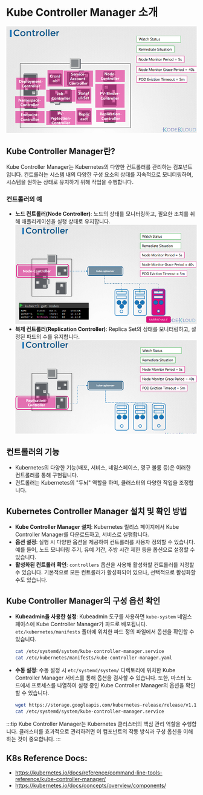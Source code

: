 # Kube Controller Manager 소개

![](2024-04-02-19-35-49.png)

## Kube Controller Manager란?

Kube Controller Manager는 Kubernetes의 다양한 컨트롤러를 관리하는 컴포넌트입니다. 컨트롤러는 시스템 내의 다양한 구성 요소의 상태를 지속적으로 모니터링하며, 시스템을 원하는 상태로 유지하기 위해 작업을 수행합니다.

### 컨트롤러의 예

- **노드 컨트롤러(Node Controller)**: 노드의 상태를 모니터링하고, 필요한 조치를 취해 애플리케이션을 실행 상태로 유지합니다.
  ![](2024-04-02-19-35-26.png)
- **복제 컨트롤러(Replication Controller)**: Replica Set의 상태를 모니터링하고, 설정된 파드의 수를 유지합니다.
  ![](2024-04-02-19-35-38.png)

## 컨트롤러의 기능

- Kubernetes의 다양한 기능(배포, 서비스, 네임스페이스, 영구 볼륨 등)은 이러한 컨트롤러를 통해 구현됩니다.
- 컨트롤러는 Kubernetes의 "두뇌" 역할을 하며, 클러스터의 다양한 작업을 조정합니다.

## Kubernetes Controller Manager 설치 및 확인 방법

- **Kube Controller Manager 설치**: Kubernetes 릴리스 페이지에서 Kube Controller Manager를 다운로드하고, 서비스로 실행합니다.
- **옵션 설정**: 실행 시 다양한 옵션을 제공하여 컨트롤러를 사용자 정의할 수 있습니다. 예를 들어, 노드 모니터링 주기, 유예 기간, 추방 시간 제한 등을 옵션으로 설정할 수 있습니다.
- **활성화된 컨트롤러 확인**: `controllers` 옵션을 사용해 활성화할 컨트롤러를 지정할 수 있습니다. 기본적으로 모든 컨트롤러가 활성화되어 있으나, 선택적으로 활성화할 수도 있습니다.

## Kube Controller Manager의 구성 옵션 확인

- **Kubeadmin을 사용한 설정**: Kubeadmin 도구를 사용하면 `kube-system` 네임스페이스에 Kube Controller Manager가 파드로 배포됩니다. `etc/kubernetes/manifests` 폴더에 위치한 파드 정의 파일에서 옵션을 확인할 수 있습니다.
  ```sh
  cat /etc/systemd/system/kube-controller-manager.service
  cat /etc/kubernetes/manifests/kube-controller-manager.yaml
  ```
- **수동 설정**: 수동 설정 시 `etc/systemd/system/` 디렉토리에 위치한 Kube Controller Manager 서비스를 통해 옵션을 검사할 수 있습니다. 또한, 마스터 노드에서 프로세스를 나열하여 실행 중인 Kube Controller Manager의 옵션을 확인할 수 있습니다.
  ```sh
  wget https://storage.googleapis.com/kubernetes-release/release/v1.13.0/bin/linux/amd64/kube-controller-manager
  cat /etc/systemd/system/kube-controller-manager.service
  ```

:::tip
Kube Controller Manager는 Kubernetes 클러스터의 핵심 관리 역할을 수행합니다. 클러스터를 효과적으로 관리하려면 이 컴포넌트의 작동 방식과 구성 옵션을 이해하는 것이 중요합니다.
:::

## K8s Reference Docs:

- https://kubernetes.io/docs/reference/command-line-tools-reference/kube-controller-manager/
- https://kubernetes.io/docs/concepts/overview/components/
